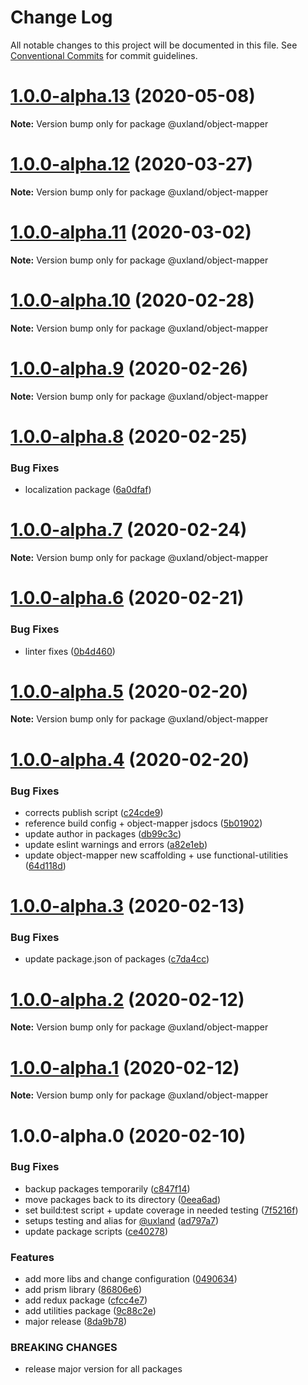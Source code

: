 # Change Log

All notable changes to this project will be documented in this file.
See [Conventional Commits](https://conventionalcommits.org) for commit guidelines.

# [1.0.0-alpha.13](https://github.com/uxland/uxland/compare/@uxland/object-mapper@1.0.0-alpha.12...@uxland/object-mapper@1.0.0-alpha.13) (2020-05-08)

**Note:** Version bump only for package @uxland/object-mapper





# [1.0.0-alpha.12](https://github.com/uxland/uxland/compare/@uxland/object-mapper@1.0.0-alpha.11...@uxland/object-mapper@1.0.0-alpha.12) (2020-03-27)

**Note:** Version bump only for package @uxland/object-mapper





# [1.0.0-alpha.11](https://github.com/uxland/uxland/compare/@uxland/object-mapper@1.0.0-alpha.10...@uxland/object-mapper@1.0.0-alpha.11) (2020-03-02)

**Note:** Version bump only for package @uxland/object-mapper





# [1.0.0-alpha.10](https://github.com/uxland/uxland/compare/@uxland/object-mapper@1.0.0-alpha.9...@uxland/object-mapper@1.0.0-alpha.10) (2020-02-28)

**Note:** Version bump only for package @uxland/object-mapper





# [1.0.0-alpha.9](https://github.com/uxland/uxland/compare/@uxland/object-mapper@1.0.0-alpha.8...@uxland/object-mapper@1.0.0-alpha.9) (2020-02-26)

**Note:** Version bump only for package @uxland/object-mapper





# [1.0.0-alpha.8](https://github.com/uxland/uxland/compare/@uxland/object-mapper@1.0.0-alpha.7...@uxland/object-mapper@1.0.0-alpha.8) (2020-02-25)


### Bug Fixes

* localization package ([6a0dfaf](https://github.com/uxland/uxland/commit/6a0dfaf7d9ca7c2a05385b2c9b970b372ce6d751))





# [1.0.0-alpha.7](https://github.com/uxland/uxland/compare/@uxland/object-mapper@1.0.0-alpha.6...@uxland/object-mapper@1.0.0-alpha.7) (2020-02-24)

**Note:** Version bump only for package @uxland/object-mapper





# [1.0.0-alpha.6](https://github.com/uxland/uxland/compare/@uxland/object-mapper@1.0.0-alpha.5...@uxland/object-mapper@1.0.0-alpha.6) (2020-02-21)


### Bug Fixes

* linter fixes ([0b4d460](https://github.com/uxland/uxland/commit/0b4d460b8d9942f2b0bbec65838ff2c53bdd67c3))





# [1.0.0-alpha.5](https://github.com/uxland/uxland/compare/@uxland/object-mapper@1.0.0-alpha.4...@uxland/object-mapper@1.0.0-alpha.5) (2020-02-20)

**Note:** Version bump only for package @uxland/object-mapper





# [1.0.0-alpha.4](https://github.com/uxland/uxland/compare/@uxland/object-mapper@1.0.0-alpha.3...@uxland/object-mapper@1.0.0-alpha.4) (2020-02-20)


### Bug Fixes

* corrects publish script ([c24cde9](https://github.com/uxland/uxland/commit/c24cde99c1f66268c7f8cb9303954657bed4a87a))
* reference build config + object-mapper jsdocs ([5b01902](https://github.com/uxland/uxland/commit/5b01902d900a4105f5a9d3f841ffe04bb7d3d984))
* update author in packages ([db99c3c](https://github.com/uxland/uxland/commit/db99c3c8c54fd0d62dfb0d7894e0e8b0962751b0))
* update eslint warnings and errors ([a82e1eb](https://github.com/uxland/uxland/commit/a82e1eb57b9c19b16639011f01449a5a14931e01))
* update object-mapper new scaffolding + use functional-utilities ([64d118d](https://github.com/uxland/uxland/commit/64d118dd9a4fb2160244a8106bc6691b65fc2849))





# [1.0.0-alpha.3](https://github.com/uxland/uxland/compare/@uxland/object-mapper@1.0.0-alpha.2...@uxland/object-mapper@1.0.0-alpha.3) (2020-02-13)


### Bug Fixes

* update package.json of packages ([c7da4cc](https://github.com/uxland/uxland/commit/c7da4cc392a63bd25bc74c6c5b327eaa03034640))





# [1.0.0-alpha.2](https://github.com/uxland/uxland/compare/@uxland/object-mapper@1.0.0-alpha.1...@uxland/object-mapper@1.0.0-alpha.2) (2020-02-12)

**Note:** Version bump only for package @uxland/object-mapper





# [1.0.0-alpha.1](https://github.com/uxland/uxland/compare/@uxland/object-mapper@1.0.0-alpha.0...@uxland/object-mapper@1.0.0-alpha.1) (2020-02-12)

**Note:** Version bump only for package @uxland/object-mapper





# 1.0.0-alpha.0 (2020-02-10)


### Bug Fixes

* backup packages temporarily ([c847f14](https://github.com/uxland/uxland/commit/c847f142017fe0e82aa1878eac8f5b85f53e1a64))
* move packages back to its directory ([0eea6ad](https://github.com/uxland/uxland/commit/0eea6adfd92ba174c19df1314232f85aa8b58af2))
* set build:test script + update coverage in needed testing ([7f5216f](https://github.com/uxland/uxland/commit/7f5216fc89a02ac321b28beefee390ef8a920198))
* setups testing and alias for [@uxland](https://github.com/uxland) ([ad797a7](https://github.com/uxland/uxland/commit/ad797a7538352ea350c732dad118a4e0db7b9923))
* update package scripts ([ce40278](https://github.com/uxland/uxland/commit/ce40278a3b156eda210e3918d7fb54e3ee1190bc))


### Features

* add more libs and change configuration ([0490634](https://github.com/uxland/uxland/commit/04906342ddbeebeb8c845fe89bfb4daf91ecf106))
* add prism library ([86806e6](https://github.com/uxland/uxland/commit/86806e64e5db580871883b144361b10cf5dbe0d2))
* add redux package ([cfcc4e7](https://github.com/uxland/uxland/commit/cfcc4e7f2b73f94658157bdd62f07f7355361183))
* add utilities package ([9c88c2e](https://github.com/uxland/uxland/commit/9c88c2e5bf7e97bda89999d9ee3deaee9738f65f))
* major release ([8da9b78](https://github.com/uxland/uxland/commit/8da9b78b9bbf4965feaeaa583f39e5ede9374d5a))


### BREAKING CHANGES

* release major version for all packages

